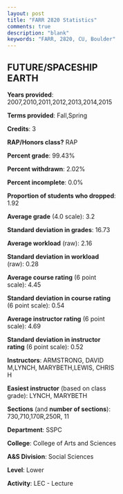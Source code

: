 ```yaml
---
layout: post
title: "FARR 2820 Statistics"
comments: true
description: "blank"
keywords: "FARR, 2820, CU, Boulder"
--- 
```

<head>
<script src="https://ajax.googleapis.com/ajax/libs/jquery/2.1.3/jquery.min.js"></script>
<script src="https://dl.dropboxusercontent.com/s/pc42nxpaw1ea4o9/highcharts.js?dl=0"></script>
<!-- <script src="../assets/js/highcharts.js"></script> -->
<style type="text/css">@font-face {
	font-family: "Bebas Neue";
	src: url(https://www.filehosting.org/file/details/544349/BebasNeue%20Regular.otf) format("opentype");
	}
	h1.Bebas { 
		font-family: "Bebas Neue", Verdana, Tahoma;
	}
</style>
</head>
<body>
	<div id="container" style="float: right; width: 45%; height: 88%; margin-left: 2.5%; margin-right: 2.5%;"></div>
	<script language="JavaScript">
		$(document).ready(function() {
		var chart = {type: 'column'};
		var title = {text: 'Grade Distribution'};
		var xAxis = {categories: ['A','B','C','D','F'],crosshair: true};
		var yAxis = {min: 0,title: {text: 'Percentage'}};
		var tooltip = {headerFormat: '<center><b><span style="font-size:20px">{point.key}</span></b></center>',
		               pointFormat: '<td style="padding:0"><b>{point.y:.1f}%</b></td>',
		               footerFormat: '</table>',shared: true,useHTML: true};
		var plotOptions = {column: {pointPadding: 0.0,borderWidth: 0}};  
		var credits = {enabled: false};var series= [{name: 'Percent',data: [38.42,47.29,11.82,0.99,1.48,]}];
		var json = {};
		json.chart = chart;
		json.title = title;
		json.tooltip = tooltip;
		json.xAxis = xAxis;
		json.yAxis = yAxis;  
		json.series = series;
		json.plotOptions = plotOptions;  
		json.credits = credits;
		$('#container').highcharts(json);
	});
	</script>
</body>
			   
## FUTURE/SPACESHIP EARTH

**Years provided**: 2007,2010,2011,2012,2013,2014,2015

**Terms provided**: Fall,Spring

**Credits**: 3

**RAP/Honors class?** RAP

**Percent grade**: 99.43%

**Percent withdrawn**: 2.02%

**Percent incomplete**: 0.0%

**Proportion of students who dropped**: 1.92

**Average grade** (4.0 scale): 3.2

**Standard deviation in grades**: 16.73

**Average workload** (raw): 2.16

**Standard deviation in workload** (raw): 0.28

**Average course rating** (6 point scale): 4.45

**Standard deviation in course rating** (6 point scale): 0.54

**Average instructor rating** (6 point scale): 4.69

**Standard deviation in instructor rating** (6 point scale): 0.52

**Instructors**: ARMSTRONG, DAVID M,LYNCH, MARYBETH,LEWIS, CHRIS H

**Easiest instructor** (based on class grade): LYNCH, MARYBETH

**Sections** (and **number of sections**): 730,710,170R,250R, 11

**Department**: SSPC

**College**: College of Arts and Sciences

**A&S Division**: Social Sciences

**Level**: Lower

**Activity**: LEC - Lecture